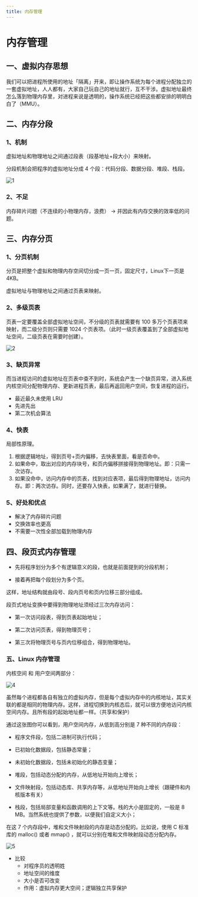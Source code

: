 ```yaml
---
title: 内存管理
---
```

# 内存管理
## 一、虚拟内存思想

我们可以把进程所使用的地址「隔离」开来，即让操作系统为每个进程分配独立的一套虚拟地址，人人都有，大家自己玩自己的地址就行，互不干涉。虚拟地址最终怎么落到物理内存里，对进程来说是透明的，操作系统已经把这些都安排的明明白白了（MMU）。

## 二、内存分段
### 1、机制
虚拟地址和物理地址之间通过段表（段基地址+段大小）来映射。

分段机制会把程序的虚拟地址分成 4 个段：代码分段、数据分段、堆段、栈段。

![1](/neicunfenduan.png)

### 2、不足
内存碎片问题（不连续的小物理内存，浪费） -> 并因此有内存交换的效率低的问题。

## 三、内存分页
### 1、分页机制
分页是把整个虚拟和物理内存空间切分成一页一页，固定尺寸，Linux下一页是4KB。

虚拟地址与物理地址之间通过页表来映射。
### 2、多级页表
页表一定要覆盖全部虚拟地址空间，不分级的页表就需要有 100 多万个页表项来映射，而二级分页则只需要 1024 个页表项。（此时一级页表覆盖到了全部虚拟地址空间，二级页表在需要时创建）。

![2](/duojiyebiao.png)

### 3、缺页异常
而当进程访问的虚拟地址在页表中查不到时，系统会产生一个缺页异常，进入系统内核空间分配物理内存、更新进程页表，最后再返回用户空间，恢复进程的运行。
* 最近最久未使用 LRU
* 先进先出
* 第二次机会算法

### 4、快表
局部性原理。
1. 根据逻辑地址，得到页号+页内偏移，去快表里面，看是否命中。
2. 如果命中，取出对应的内存块号，和页内偏移拼接得到物理地址。即：只需一次访存。
3. 如果没命中，访问内存中的页表，找到对应表项，最后得到物理地址，访问内存。即：两次访存。同时，还要存入快表，如果满了，就进行替换。

### 5、好处和优点
* 解决了内存碎片问题
* 交换效率也更高
* 不需要一次性全部加载到物理内存

## 四、段页式内存管理
* 先将程序划分为多个有逻辑意义的段，也就是前面提到的分段机制；

* 接着再把每个段划分为多个页。


这样，地址结构就由段号、段内页号和页内位移三部分组成。

段页式地址变换中要得到物理地址须经过三次内存访问：

* 第一次访问段表，得到页表起始地址；

* 第二次访问页表，得到物理页号；

* 第三次将物理页号与页内位移组合，得到物理地址。


### 五、Linux 内存管理
内核空间 和 用户空间两部分：

![4](/xunineicunkongjian.png)

虽然每个进程都各自有独立的虚拟内存，但是每个虚拟内存中的内核地址，其实关联的都是相同的物理内存。这样，进程切换到内核态后，就可以很方便地访问内核空间内存。且所有段的起始地址都一样。（共享和保护）

通过这张图你可以看到，用户空间内存，从低到高分别是 7 种不同的内存段：
* 程序文件段，包括二进制可执行代码；

* 已初始化数据段，包括静态常量；

* 未初始化数据段，包括未初始化的静态变量；

* 堆段，包括动态分配的内存，从低地址开始向上增长；

* 文件映射段，包括动态库、共享内存等，从低地址开始向上增长（跟硬件和内核版本有关）

* 栈段，包括局部变量和函数调用的上下文等。栈的大小是固定的，一般是 8 MB。当然系统也提供了参数，以便我们自定义大小；


在这 7 个内存段中，堆和文件映射段的内存是动态分配的。比如说，使用 C 标准库的 malloc() 或者 mmap() ，就可以分别在堆和文件映射段动态分配内存。

![5](/neicunguanlizongjie.png)

* 比较
    * 对程序员的透明姓
    * 地址空间的维度
    * 大小是否可改变
    * 作用：虚拟内存更大空间；逻辑独立共享保护

